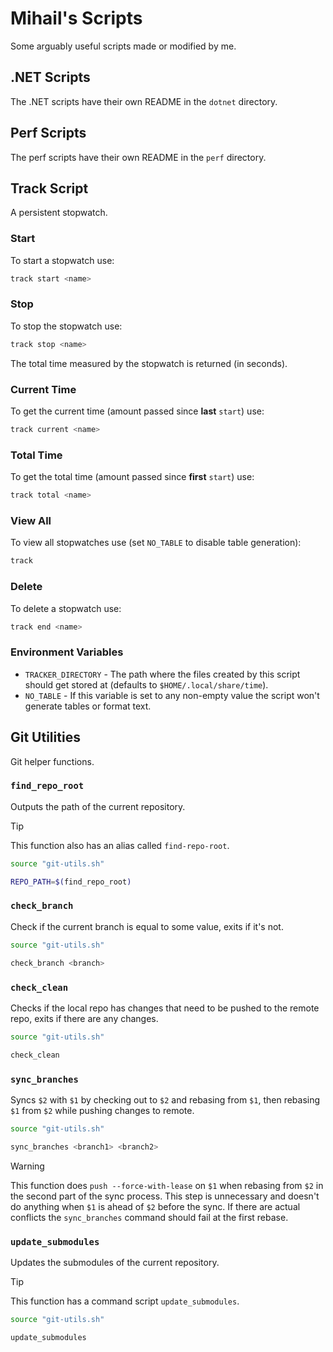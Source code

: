 
# Mihail's Scripts

Some arguably useful scripts made or modified by me.

## .NET Scripts

The .NET scripts have their own README in the `dotnet` directory.

## Perf Scripts

The perf scripts have their own README in the `perf` directory.

## Track Script

A persistent stopwatch.

### Start

To start a stopwatch use:

```sh
track start <name>
```

### Stop

To stop the stopwatch use:

```sh
track stop <name>
```

The total time measured by the stopwatch is returned (in seconds).

### Current Time

To get the current time (amount passed since **last** `start`) use:

```sh
track current <name>
```

### Total Time

To get the total time (amount passed since **first** `start`) use:

```sh
track total <name>
```

### View All

To view all stopwatches use (set `NO_TABLE` to disable table generation):

```sh
track
```

### Delete

To delete a stopwatch use:

```sh
track end <name>
```

### Environment Variables

- `TRACKER_DIRECTORY` - The path where the files created by this script should get stored at (defaults to `$HOME/.local/share/time`).
- `NO_TABLE` - If this variable is set to any non-empty value the script won't generate tables or format text.

## Git Utilities

Git helper functions.

### `find_repo_root`

Outputs the path of the current repository.

> [!TIP]
> This function also has an alias called `find-repo-root`.

```sh
source "git-utils.sh"

REPO_PATH=$(find_repo_root)
```

### `check_branch`

Check if the current branch is equal to some value, exits if it's not.

```sh
source "git-utils.sh"

check_branch <branch>
```

### `check_clean`

Checks if the local repo has changes that need to be pushed to the remote repo, exits if there are any changes.

```sh
source "git-utils.sh"

check_clean
```

### `sync_branches`

Syncs `$2` with `$1` by checking out to `$2` and rebasing from `$1`, then rebasing `$1` from `$2` while pushing changes to remote.

```sh
source "git-utils.sh"

sync_branches <branch1> <branch2>
```

> [!WARNING]
> This function does `push --force-with-lease` on `$1` when rebasing from `$2` in the second part of the sync process.
> This step is unnecessary and doesn't do anything when `$1` is ahead of `$2` before the sync.
> If there are actual conflicts the `sync_branches` command should fail at the first rebase.

### `update_submodules`

Updates the submodules of the current repository.

> [!TIP]
> This function has a command script `update_submodules`.

```sh
source "git-utils.sh"

update_submodules
```
